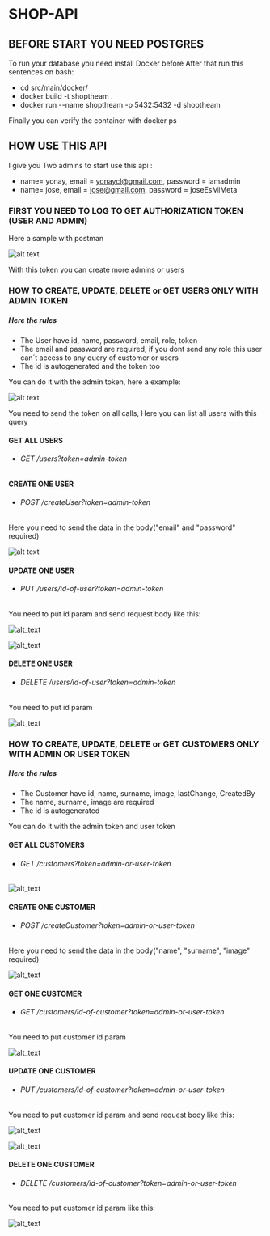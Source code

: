 # SHOP-API

## BEFORE START YOU NEED POSTGRES

To run your database you need install Docker before
After that run this sentences on bash:

- cd src/main/docker/
- docker build -t shoptheam .
- docker run --name shoptheam -p 5432:5432 -d shoptheam

Finally you can verify the container with
docker ps

## HOW USE THIS API

I give you Two admins to start use this api :
- name= yonay, email = yonaycl@gmail.com, password = iamadmin
- name= jose, email = jose@gmail.com, password = joseEsMiMeta

### FIRST YOU NEED TO LOG TO GET AUTHORIZATION TOKEN (USER AND ADMIN)

Here a sample with postman

![alt text](https://i.gyazo.com/6434d53a73087050ac20f4df1880e513.png)

With this token you can create more admins or users

### HOW TO CREATE, UPDATE, DELETE or GET USERS ONLY WITH ADMIN TOKEN

##### Here the rules

- The User have id, name, password, email, role, token
- The email and password are required, if you dont send any role
this user can´t access to any query of customer or users
- The id is autogenerated and the token too
        
You can do it with the admin token, here a example:

![alt text](https://i.gyazo.com/f7d86b96f19a1ed187cfaa3a8ca7dfbd.png)

You need to send the token on all calls,
Here you can list all users with this query


#### GET ALL USERS

- ###### GET /users?token=admin-token

#### CREATE ONE USER

- ###### POST /createUser?token=admin-token

Here you need to send the data in the body("email" and "password" required)

![alt text](https://i.gyazo.com/8bd164a6dacb1f0697f11fd4c229567b.png)

#### UPDATE ONE USER

- ###### PUT /users/id-of-user?token=admin-token

You need to put id param and send request body like this:

![alt_text](https://i.gyazo.com/9df4418a9b6b7e964c8a63f91e56651c.png)


![alt_text](https://i.gyazo.com/39bc02c341a06ec56ad5331a054f74a2.png)

#### DELETE ONE USER

- ###### DELETE /users/id-of-user?token=admin-token

You need to put id param

![alt_text](https://i.gyazo.com/3b3dad53e6cffe6c763098fa5cfb9e14.png)

### HOW TO CREATE, UPDATE, DELETE or GET CUSTOMERS ONLY WITH ADMIN OR USER TOKEN

##### Here the rules

- The Customer have id, name, surname, image, lastChange, CreatedBy
- The name, surname, image are required
- The id is autogenerated

You can do it with the admin token and user token

#### GET ALL CUSTOMERS

- ###### GET /customers?token=admin-or-user-token

![alt_text](https://i.gyazo.com/d6d20ab89627989c4162e42375a08ac4.png)

#### CREATE ONE CUSTOMER

- ###### POST /createCustomer?token=admin-or-user-token

Here you need to send the data in the body("name", "surname", "image" required)

![alt_text](https://i.gyazo.com/010e8c3cdf860a9d3128955691fbeb0a.png)

#### GET ONE CUSTOMER

- ###### GET /customers/id-of-customer?token=admin-or-user-token

You need to put customer id param

![alt_text](https://i.gyazo.com/8182ebbe02839aa7d975bce64dfb8419.png)

#### UPDATE ONE CUSTOMER

- ###### PUT /customers/id-of-customer?token=admin-or-user-token

You need to put customer id param  and send request body like this:

![alt_text](https://i.gyazo.com/c651ad8488599ead5beffd75c9c54e33.png)

![alt_text](https://i.gyazo.com/8e0b15f312e83450df1cb9c5d615c60f.png)

#### DELETE ONE CUSTOMER

- ###### DELETE /customers/id-of-customer?token=admin-or-user-token

You need to put customer id param like this:

![alt_text](https://i.gyazo.com/1a8d23f4cc57cd64ffd9cf89aa857667.png)
